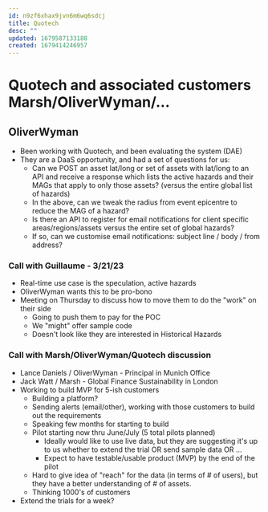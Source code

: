 ```yaml
---
id: n9zf6xhax9jvn6m6wq6sdcj
title: Quotech
desc: ""
updated: 1679587133188
created: 1679414246957
---
```


# Quotech and associated customers Marsh/OliverWyman/...

## OliverWyman

- Been working with Quotech, and been evaluating the system (DAE)
- They are a DaaS opportunity, and had a set of questions for us:
  - Can we POST an asset lat/long or set of assets with lat/long to an API and receive a response which lists the active hazards and their MAGs that apply to only those assets? (versus the entire global list of hazards)
  - In the above, can we tweak the radius from event epicentre to reduce the MAG of a hazard?
  - Is there an API to register for email notifications for client specific areas/regions/assets versus the entire set of global hazards?
  - If so, can we customise email notifications: subject line / body / from address?

### Call with Guillaume - 3/21/23

- Real-time use case is the speculation, active hazards
- OliverWyman wants this to be pro-bono
- Meeting on Thursday to discuss how to move them to do the "work" on their side
  - Going to push them to pay for the POC
  - We "might" offer sample code
  - Doesn't look like they are interested in Historical Hazards

### Call with Marsh/OliverWyman/Quotech discussion

- Lance Daniels / OliverWyman - Principal in Munich Office
- Jack Watt / Marsh - Global Finance Sustainability in London
- Working to build MVP for 5-ish customers
  - Building a platform?
  - Sending alerts (email/other), working with those customers to build out the requirements
  - Speaking few months for starting to build
  - Pilot starting now thru June/July (5 total pilots planned)
    - Ideally would like to use live data, but they are suggesting it's up to us whether to extend the trial OR send sample data OR ...
    - Expect to have testable/usable product (MVP) by the end of the pilot
  - Hard to give idea of "reach" for the data (in terms of # of users), but they have a better understanding of # of assets.
  - Thinking 1000's of customers
- Extend the trials for a week?
